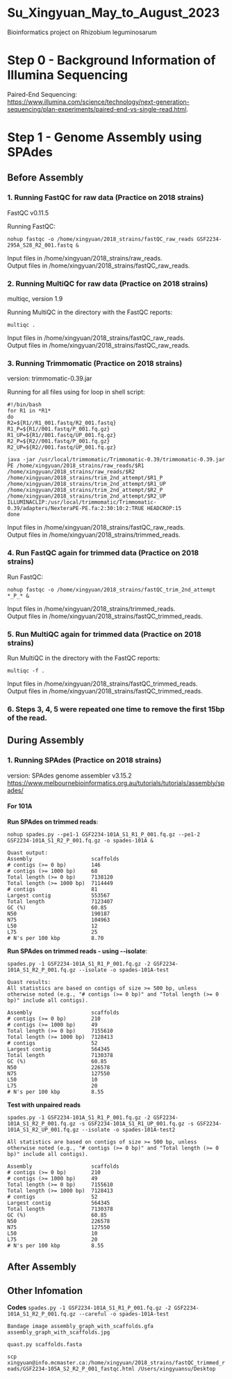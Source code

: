 # Su_Xingyuan_May_to_August_2023
Bioinformatics project on Rhizobium leguminosarum 

# Step 0 - Background Information of Illumina Sequencing
Paired-End Sequencing: https://www.illumina.com/science/technology/next-generation-sequencing/plan-experiments/paired-end-vs-single-read.html.

# Step 1 - Genome Assembly using SPAdes <br>

## Before Assembly
### 1. Running FastQC for raw data (Practice on 2018 strains)
FastQC v0.11.5

Running FastQC: 
```
nohup fastqc -o /home/xingyuan/2018_strains/fastQC_raw_reads GSF2234-295A_S28_R2_001.fastq &
```

Input files in /home/xingyuan/2018_strains/raw_reads. <br>
Output files in /home/xingyuan/2018_strains/fastQC_raw_reads.

### 2. Running MultiQC for raw data (Practice on 2018 strains) 
multiqc, version 1.9

Running MultiQC in the directory with the FastQC reports: 
```
multiqc .
```

Input files in /home/xingyuan/2018_strains/fastQC_raw_reads. <br>
Output files in /home/xingyuan/2018_strains/fastQC_raw_reads.

### 3. Running Trimmomatic (Practice on 2018 strains)
version: trimmomatic-0.39.jar

Running for all files using for loop in shell script: <br>
```
#!/bin/bash 
for R1 in *R1* 
do 
R2=${R1//R1_001.fastq/R2_001.fastq} 
R1_P=${R1//001.fastq/P_001.fq.gz} 
R1_UP=${R1//001.fastq/UP_001.fq.gz} 
R2_P=${R2//001.fastq/P_001.fq.gz} 
R2_UP=${R2//001.fastq/UP_001.fq.gz} 

java -jar /usr/local/trimmomatic/Trimmomatic-0.39/trimmomatic-0.39.jar PE /home/xingyuan/2018_strains/raw_reads/$R1 /home/xingyuan/2018_strains/raw_reads/$R2 /home/xingyuan/2018_strains/trim_2nd_attempt/$R1_P /home/xingyuan/2018_strains/trim_2nd_attempt/$R1_UP /home/xingyuan/2018_strains/trim_2nd_attempt/$R2_P /home/xingyuan/2018_strains/trim_2nd_attempt/$R2_UP ILLUMINACLIP:/usr/local/trimmomatic/Trimmomatic-0.39/adapters/NexteraPE-PE.fa:2:30:10:2:TRUE HEADCROP:15 
done
```

Input files in /home/xingyuan/2018_strains/fastQC_raw_reads. <br>
Output files in /home/xingyuan/2018_strains/trimmed_reads.

### 4. Run FastQC again for trimmed data (Practice on 2018 strains)
Run FastQC: 
```
nohup fastqc -o /home/xingyuan/2018_strains/fastQC_trim_2nd_attempt *_P_* &
```

Input files in /home/xingyuan/2018_strains/trimmed_reads. <br>
Output files in /home/xingyuan/2018_strains/fastQC_trimmed_reads.

### 5. Run MultiQC again for trimmed data (Practice on 2018 strains)
Run MultiQC in the directory with the FastQC reports: 
```
multiqc -f . 
```
Input files in /home/xingyuan/2018_strains/fastQC_trimmed_reads. <br>
Output files in /home/xingyuan/2018_strains/fastQC_trimmed_reads.

### 6. Steps 3, 4, 5 were repeated one time to remove the first 15bp of the read.

## During Assembly 
### 1. Running SPAdes (Practice on 2018 strains)
version: SPAdes genome assembler v3.15.2
https://www.melbournebioinformatics.org.au/tutorials/tutorials/assembly/spades/

#### For 101A <br>
**Run SPAdes on trimmed reads**: 
```
nohup spades.py --pe1-1 GSF2234-101A_S1_R1_P_001.fq.gz --pe1-2 GSF2234-101A_S1_R2_P_001.fq.gz -o spades-101A &
```

```
Quast output:
Assembly                   scaffolds
# contigs (>= 0 bp)        146      
# contigs (>= 1000 bp)     68       
Total length (>= 0 bp)     7138120  
Total length (>= 1000 bp)  7114449  
# contigs                  81       
Largest contig             553567   
Total length               7123407  
GC (%)                     60.85    
N50                        190187   
N75                        104963   
L50                        12       
L75                        25       
# N's per 100 kbp          8.70 
```

**Run SPAdes on trimmed reads - using --isolate**:
```
spades.py -1 GSF2234-101A_S1_R1_P_001.fq.gz -2 GSF2234-101A_S1_R2_P_001.fq.gz --isolate -o spades-101A-test
```

```
Quast results:
All statistics are based on contigs of size >= 500 bp, unless otherwise noted (e.g., "# contigs (>= 0 bp)" and "Total length (>= 0 bp)" include all contigs).

Assembly                   scaffolds
# contigs (>= 0 bp)        210      
# contigs (>= 1000 bp)     49       
Total length (>= 0 bp)     7155610  
Total length (>= 1000 bp)  7128413  
# contigs                  52       
Largest contig             564345   
Total length               7130378  
GC (%)                     60.85    
N50                        226578   
N75                        127550   
L50                        10       
L75                        20       
# N's per 100 kbp          8.55  
```
**Test with unpaired reads**
```
spades.py -1 GSF2234-101A_S1_R1_P_001.fq.gz -2 GSF2234-101A_S1_R2_P_001.fq.gz -s GSF2234-101A_S1_R1_UP_001.fq.gz -s GSF2234-101A_S1_R2_UP_001.fq.gz --isolate -o spades-101A-test2
```
```
All statistics are based on contigs of size >= 500 bp, unless otherwise noted (e.g., "# contigs (>= 0 bp)" and "Total length (>= 0 bp)" include all contigs).

Assembly                   scaffolds
# contigs (>= 0 bp)        210      
# contigs (>= 1000 bp)     49       
Total length (>= 0 bp)     7155610  
Total length (>= 1000 bp)  7128413  
# contigs                  52       
Largest contig             564345   
Total length               7130378  
GC (%)                     60.85    
N50                        226578   
N75                        127550   
L50                        10       
L75                        20       
# N's per 100 kbp          8.55    
```
## After Assembly 

## Other Infomation
**Codes**
``spades.py -1 GSF2234-101A_S1_R1_P_001.fq.gz -2 GSF2234-101A_S1_R2_P_001.fq.gz --careful -o spades-101A-test``

``Bandage image assembly_graph_with_scaffolds.gfa assembly_graph_with_scaffolds.jpg``

``quast.py scaffolds.fasta``

``scp xingyuan@info.mcmaster.ca:/home/xingyuan/2018_strains/fastQC_trimmed_reads/GSF2234-105A_S2_R2_P_001_fastqc.html /Users/xingyuansu/Desktop``


